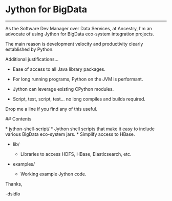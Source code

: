 # Jython for BigData
<hr>
As the Software Dev Manager over Data Services, at Ancestry, I'm an advocate of using Jython for BigData eco-system integration projects.
<p>
The main reason is development velocity and productivity clearly established by Python.<br>
<p>
Additional justifications...

* Ease of access to all Java library packages.

* For long running programs, Python on the JVM is performant.

* Jython can leverage existing CPython modules.

* Script, test, script, test... no long compiles and builds required.

<p>
Drop me a line if you find any of this useful.
<p>
## Contents
<p>
* jython-shell-script/
    * Jython shell scripts that make it easy to include various BigData eco-system jars.
    * Simplify access to HBase.

* lib/
    * Libraries to access HDFS, HBase, Elasticsearch, etc.

* examples/
    * Working example Jython code.

Thanks,

-dsidlo


